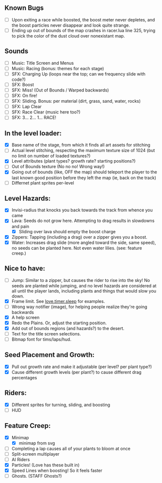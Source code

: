 Known Bugs
----------
- [ ] Upon exiting a race while boosted, the boost meter never depletes, and the boost particles never disappear and look quite strange.
- [ ] Ending up out of bounds of the map crashes in racer.lua line 325, trying to pick the color of the dust cloud over nonexistant map.

Sounds
------
- [ ] Music: Title Screen and Menus
- [ ] Music: Racing (bonus: themes for each stage)
- [ ] SFX: Charging Up (loops near the top; can we frequency slide with code?)
- [ ] SFX: Boost
- [ ] SFX: Miss! (Out of Bounds / Warped backwards)
- [ ] SFX: On fire!
- [ ] SFX: Sliding. Bonus: per material (dirt, grass, sand, water, rocks)
- [ ] SFX: Lap Clear
- [ ] SFX: Race Clear (music here too?)
- [ ] SFX: 3... 2... 1... RACE!

In the level loader:
--------------------
- [x] Base name of the stage, from which it finds all art assets for stitching
- [ ] Actual level stitching, respecting the maximum texture size of 1024
      (but no limit on number of loaded textures?)
- [x] Level attributes (plant types? growth rate? starting positions?)
- [ ] Out of Bounds texture (No no no! Wrong way!)
- [x] Going out of bounds (like, OFF the map) should teleport the player to the last
      known good position before they left the map (ie, back on the track)
- [ ] Differnet plant sprites per-level

Level Hazards:
--------------
- [x] Invisi-radius that knocks you back towards the track from whence you came
- [x] Lava: Seeds do not grow here. Attempting to drag results in slowdowns and pain
   - [x] Sliding over lava should empty the boost charge
- [x] Zippers: Tapping (including a drag) over a zipper gives you a boost.
- [x] Water: Increases drag slide (more angled toward the side, same speed), no
      seeds can be planted here. Not even water lilies. (see: feature creep.)

Nice to have:
-------------
- [ ] Jump: Similar to a zipper, but causes the rider to rise into the sky! No seeds
      are planted while jumping, and no level hazards are considered at all until
      the player lands, including plants and things that would slow you down.
- [x] Frame limit. See [love.timer.sleep](https://love2d.org/wiki/love.timer.sleep) for examples.
- [ ] Wrong way notifier (image), for helping people realize they're going backwards
- [x] A help screen
- [x] Redo the Plains. Or, adjust the starting position.
- [x] Add out of bounds regions (and hazards?) to the desert.
- [ ] Text for the title screen selections.
- [ ] Bitmap font for tims/laps/hud.

Seed Placement and Growth:
--------------------------
- [x] Pull out growth rate and make it adjustable (per level? per plant type?)
- [x] Cause different growth levels (per plant?) to cause different drag percentages

Riders:
-------
- [x] Different sprites for turning, sliding, and boosting
- [ ] HUD

Feature Creep:
--------------
- [x] Minimap
   - [x] minimap from svg
- [ ] Completing a lap causes all of your plants to bloom at once
- [ ] Split-screen multiplayer
- [ ] AI Riders
- [x] Particles! (Love has these built in)
- [x] Speed Lines when boosting! So it feels faster
- [ ] Ghosts. (STAFF Ghosts?)
